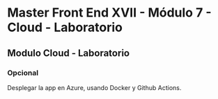 # Master Front End XVII - Módulo 7 - Cloud - Laboratorio

## Modulo Cloud - Laboratorio

### Opcional

Desplegar la app en Azure, usando Docker y Github Actions.
